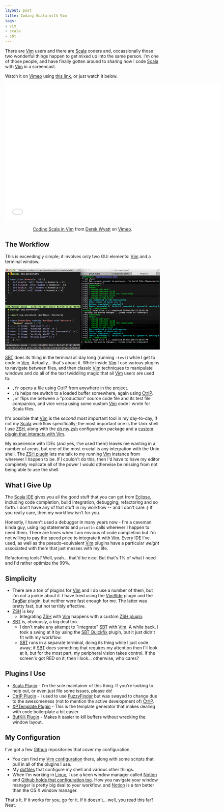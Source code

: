 ```yaml
---
layout: post
title: Coding Scala with Vim
tags:
- vim
- scala
- sbt
---
```

There are [Vim][1] users and there are [Scala][2] coders and, occassionally those two wonderful things happen to get mixed up into the same person.  I'm one of those people, and have finally gotten around to sharing how I code [Scala][2] with [Vim][1] in a screencast.

Watch it on [Vimeo][23] using [this link](https://vimeo.com/83065681), or just watch it below.

<center><iframe src="//player.vimeo.com/video/83065681" width="700" height="450" frameborder="0" webkitallowfullscreen mozallowfullscreen allowfullscreen></iframe> <p><a href="http://vimeo.com/83065681">Coding Scala in Vim</a> from <a href="http://vimeo.com/user1690209">Derek Wyatt</a> on <a href="https://vimeo.com">Vimeo</a>.</p></center>

The Workflow
------------

This is exceedingly simple; it involves only two GUI elements: [Vim][1] and a terminal window.

<a href="/images/vim-and-terminal.png" target="_blank">
<img src="/images/vim-and-terminal.png" alt="MacVim and iTerm side-by-side" width="780"/>
</a>

[SBT][10] does its thing in the terminal all day long (running `~test`) while I get to code in [Vim][1].  Actually... that's about it.  While inside [Vim][1] I use various plugins to navigate between files, and then classic [Vim][1] techniques to manipulate windows and do all of the text twiddling magic that all [Vim][1] users are used to.

- `,fr` opens a file using [CtrlP][4] from anywhere in the project.
- `,fb` helps me switch to a loaded buffer somewhere, again using [CtrlP][4].
- `,of` flips me between a "production" source code file and its test file companion, and vice versa using some custom [Vim][1] code I wrote for Scala files.

It's possible that [Vim][1] is the _second_ most important tool in my day-to-day, if not my [Scala][2] workflow specifically; the most important one is the Unix shell.  I use [ZSH][12], along with the [oh my zsh][16] configuration package and a [custom plugin that interacts with Vim][13].

My experience with IDEs (and yes, I've used them) leaves me wanting in a number of areas, but one of the most crucial is any integration with the Unix shell.  The [ZSH plugin][13] lets me talk to my running [Vim][1] instance from wherever I happen to be.  If I couldn't do this, then I'd have to have my editor completely replicate all of the power I would otherwise be missing from not being able to use the shell.

What I Give Up
--------------

The [Scala IDE][14] gives you all the good stuff that you can get from [Eclipse][15], including code completion, build integration, debugging, refactoring and so forth.  I don't have any of that stuff in my workflow -- and I don't care :)  If you really care, then my workflow isn't for you.

Honestly, I haven't used a debugger in many years now - I'm a caveman kinda guy, using log statements and `println` calls wherever I happen to need them.  There are times when I am envious of code completion but I'm not willing to pay the speed price to integrate it with [Vim][1].  Every IDE I've used, as well as the pseudo-equivalent [Vim][1] plugins have a particular _weight_ associated with them that just messes with my life.

Refactoring tools? Well, yeah... that'd be nice.  But that's 1% of what I need and I'd rather optimize the 99%.

Simplicity
----------

- There are a ton of plugins for [Vim][1] and I do use a number of them, but I'm not a junkie about it.  I have tried using the [VimSIde][8] plugin and the [TagBar][9] plugin, but neither were fast enough for me.  The latter was pretty fast, but not terribly effective.
- [ZSH][12] is key
  - Integrating [ZSH][12] with [Vim][1] happens with a custom [ZSH plugin][13].
- [SBT][10] is, obviously, a big deal too.
  - I don't make any attempt to "integrate" [SBT][10] with [Vim][1].  A while back, I took a swing at it by using the [SBT Quickfix][11] plugin, but it just didn't fit with my workflow.
  - [SBT][10] runs in a separate terminal, doing its thing while I just code away; if [SBT][10] does something that requires my attention then I'll look at it, but for the most part, my peripheral vision takes control.  If the screen's got RED on it, then I look... otherwise, who cares?

Plugins I Use
-------------

- [Scala Plugin][3] - I'm the sole maintainer of this thing.  If you're looking to help out, or even just file some issues, please do!
- [CtrlP Plugin][4] - I used to use [FuzzyFinder][5] but was swayed to change due to the awesomeness (not to mention the active development of) [CtrlP][4].
- [XPTemplate Plugin][6] - This is the template generator that makes dealing with code boilerplate a bit easier.
- [BufKill Plugin][7] - Makes it easier to kill buffers without wrecking the window layout.

My Configuration
----------------

I've got a few [Github][17] repositories that cover my configuration.

- You can find my [Vim configuration][18] there, along with some scripts that pull in all of the plugins I use.
- My [dotfiles][19] that configure my shell and various other things.
- When I'm working in [Linux][20], I use a keen window manager called [Notion][21] and [Github holds that configuration too][22].  How you navigate your window manager is pretty big deal to your workflow, and [Notion][21] is a _ton_ better than the OS X window manager.

That's it.  If it works for you, go for it.  If it doesn't... well, you read this far?  Neat.

  [1]: http://www.vim.org/ "Vim"
  [2]: http://scala-lang.org/ "Scala"
  [3]: https:/github.com/derekwyatt/vim-scala/ "Scala Plugin"
  [4]: http://kien.github.io/ctrlp.vim/ "CtrlP Plugin"
  [5]: http://www.vim.org/scripts/script.php?script_id=1984 "FuzzyFinder Plugin"
  [6]: https://github.com/drmingdrmer/xptemplate "XPTemplate Plugin"
  [7]: https://github.com/vim-scripts/bufkill.vim "BufKill Plugin"
  [8]: https://github.com/megaannum/vimside "VimSIde Plugin"
  [9]: http://www.vim.org/scripts/script.php?script_id=3465 "Tagbar Plugin"
  [10]: http://www.scala-sbt.org/ "SBT"
  [11]: https://github.com/dscleaver/sbt-quickfix "SBT Quickfix"
  [12]: http://www.zsh.org/ "ZSH"
  [13]: https://github.com/derekwyatt/dotfiles/tree/master/zsh_custom/plugins/vim-interaction "ZSH Vim Plugin"
  [14]: http://scala-ide.org/ "Scala IDE"
  [15]: http://www.eclipse.org/ "Eclipse"
  [16]: https://github.com/robbyrussell/oh-my-zsh "oh my zsh"
  [17]: https://github.com/derekwyatt "me@github"
  [18]: https://github.com/derekwyatt/vim-config "my vim configuration"
  [19]: https://github.com/derekwyatt/dotfiles "my dotfiles for shell configuration"
  [20]: http://www.ubuntu.com "Ubuntu"
  [21]: http://notion.sourceforge.net "Notion"
  [22]: https://github.com/derekwyatt/notion-config "my notion configuration"
  [23]: http://vimeo.com "Vimeo"

